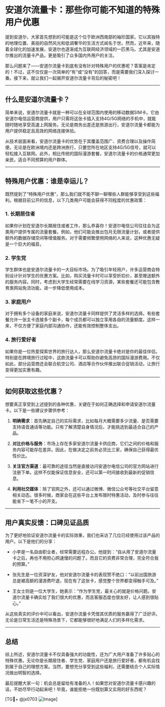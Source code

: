 # 安道尔流量卡：那些你可能不知道的特殊用户优惠

提到安道尔，大家首先想到的可能是这个位于欧洲西南部的袖珍国家。它以其独特的地理位置、美丽的自然风光和低调奢华的生活方式闻名于世。然而，近年来，随着全球化的加速发展，安道尔也逐渐成为互联网经济领域的一匹黑马。尤其是安道尔推出的流量卡产品，更是吸引了众多国内外用户的关注。

那么问题来了——安道尔流量卡到底有没有针对特殊用户的优惠呢？答案是肯定的！不过，这不仅仅是一次简单的“有”或“没有”的回答，而是需要我们深入探讨一番。接下来，就让我们一起揭开安道尔流量卡背后的秘密吧！

---

## 什么是安道尔流量卡？

简单来说，安道尔流量卡就是一种可以在全球范围内使用的移动数据SIM卡。它由安道尔电信运营商提供，用户只需将这张卡插入支持4G/5G网络的手机中，就能随时随地享受高速上网服务。无论是商务出差还是旅游出行，安道尔流量卡都能为用户提供稳定且高效的网络连接体验。

从技术层面来看，安道尔流量卡的优势在于其覆盖范围广、资费合理以及操作简便。无论是在欧洲境内还是跨洲旅行，只要您所在地区支持4G/5G信号，就可以轻松接入互联网。此外，相比传统的国际漫游套餐，安道尔流量卡的价格通常更加亲民，适合不同预算的用户群体。

---

## 特殊用户优惠：谁是幸运儿？

既然提到了“特殊用户优惠”，那么我们就不能不聊一聊哪些人群能够享受到这些福利。根据目前公开的信息，以下几类用户可能会获得不同程度的优惠政策：

### 1. **长期居住者**
如果你计划在安道尔长期居住或者工作，那么恭喜你！安道尔电信公司往往会为这类用户提供专属的流量套餐。例如，他们可能会推出包月无限流量计划，或者提供额外的数据存储空间等增值服务。对于需要频繁使用网络的人来说，这种优惠无疑是一个巨大的福音。

### 2. **学生党**
学生群体也是安道尔流量卡的一大目标市场。为了吸引年轻用户，许多运营商会特别设计针对学生的优惠方案。比如，购买流量卡时可以享受折扣价，甚至赠送额外的服务内容。同时，考虑到大学生经常需要在线学习资源，某些套餐还可能包含教育类网站免流功能，进一步降低使用成本。

### 3. **家庭用户**
对于拥有多个设备的家庭来说，安道尔流量卡同样提供了灵活多样的选择。有些套餐允许一张主卡连接多个副卡，每个成员都可以独立享用各自的流量额度。这样一来，不仅方便了家庭内部沟通协作，还能有效控制整体支出。

### 4. **旅行爱好者**
如果你是一位热爱探索世界的旅行达人，那么安道尔流量卡绝对是你的最佳伴侣。特别是在跨境旅行过程中，这款流量卡可以帮助你避免高昂的国际漫游费用。不仅如此，部分运营商还会联合航空公司、酒店等合作伙伴推出联合促销活动，让旅行变得更加实惠有趣。

---

## 如何获取这些优惠？

想要真正享受到上述提到的各种优惠，关键在于如何正确选择和申请安道尔流量卡。以下是一些建议步骤供参考：

1. **明确需求**：首先确定自己的实际需求，比如每月大概需要多少流量、是否需要支持语音通话等功能。只有了解清楚自身情况后，才能挑选到最适合自己的产品。
   
2. **对比价格与服务**：市场上存在多家安道尔流量卡供应商，它们之间的价格和服务内容可能存在差异。因此，在做决定之前务必货比三家，确保自己获得最优性价比。

3. **关注官方渠道**：最可靠的途径当然是直接访问安道尔电信公司的官方网站进行注册下单。这样不仅能保证信息安全，还可以第一时间接收到最新的促销信息。

4. **利用社交媒体**：除了官网之外，还可以通过微博、微信公众号等社交平台留意相关动态。很多时候，商家会在这些平台上发布限时特惠活动，及时参与往往能省下一笔不小的开支。

---

## 用户真实反馈：口碑见证品质

为了更好地验证安道尔流量卡的实际效果，我们也采访了几位已经使用过该产品的用户。以下是他们的分享：

- 小李是一名自由职业者，经常需要远程办公。他提到：“自从用了安道尔流量卡之后，再也不用担心网速慢的问题了。而且它的资费非常合理，完全符合我的预算。”
  
- 张先生是一位资深驴友，他对安道尔流量卡的表现赞不绝口：“以前出国旅游总是被高额的漫游费吓退，现在有了这张卡，感觉整个世界都变得触手可及。”

- 王女士则是一位大学生，她表示：“作为学生党，最关心的就是价格问题。安道尔流量卡确实给了我们很大的优惠，而且客服态度也很友好，让人感到很贴心。”

从这些真实的评价中可以看出，安道尔流量卡凭借其优质的服务赢得了广泛好评。无论是日常生活还是特殊场景下，它都能够很好地满足人们的多样化需求。

---

## 总结

综上所述，安道尔流量卡不仅具备强大的功能性，还为广大用户准备了许多贴心的特殊优惠。无论你是长期居住者、学生党、家庭用户还是旅行爱好者，都有机会找到属于自己的理想方案。当然，要想充分享受到这些福利，还需要结合个人实际情况做出明智的选择。

最后提醒大家一句：机会总是留给有准备的人！如果您对安道尔流量卡感兴趣的话，不妨尽早行动起来吧！毕竟，谁能拒绝一份既划算又实用的好东西呢？

[TG💪+ @jx0703 ![Image](https://github.com/user-attachments/assets/dbca1d08-cadb-493c-b0ec-ad6f7a83f270)]